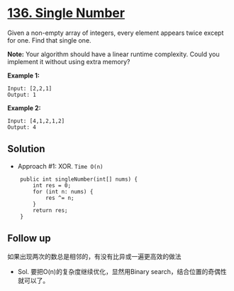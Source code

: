 # <a href='https://leetcode.com/problems/single-number/'>136. Single Number</a>

Given a non-empty array of integers, every element appears twice except for one. Find that single one.

<strong>Note:</strong>
Your algorithm should have a linear runtime complexity. Could you implement it without using extra memory?

<strong>Example 1:</strong>
```
Input: [2,2,1]
Output: 1
```
<strong>Example 2:</strong>
```
Input: [4,1,2,1,2]
Output: 4
```
## Solution
- Approach #1: XOR. ```Time O(n)```
```
    public int singleNumber(int[] nums) {
        int res = 0;
        for (int n: nums) {
            res ^= n;
        }
        return res;
    }
```

## Follow up
如果出现两次的数总是相邻的，有没有比异或一遍更高效的做法
- Sol. 要把O(n)的复杂度继续优化，显然用Binary search，结合位置的奇偶性就可以了。

